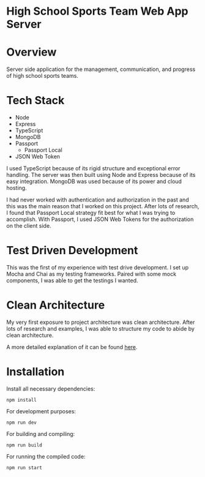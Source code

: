 <h1>High School Sports Team Web App Server</h1>

# Overview
Server side application for the management, communication, and progress of high school sports teams.

# Tech Stack
- Node
- Express
- TypeScript
- MongoDB
- Passport
  - Passport Local
- JSON Web Token

I used TypeScript because of its rigid structure and exceptional error handling. The server was then built using Node and Express because of its easy integration. MongoDB was used because of its power and cloud hosting. 

I had never worked with authentication and authorization in the past and this was the main reason that I worked on this project. After lots of research, I found that Passport Local strategy fit best for what I was trying to accomplish. With Passport, I used JSON Web Tokens for the authorization on the client side.

# Test Driven Development
This was the first of my experience with test drive development. I set up Mocha and Chai as my testing frameworks. Paired with some mock components, I was able to get the testings I wanted. 

# Clean Architecture
My very first exposure to project architecture was clean architecture. After lots of research and examples, I was able to structure my code to abide by clean architecture.

A more detailed explanation of it can be found [here](architecture.md).


# Installation
Install all necessary dependencies: 
```
npm install
```

For development purposes: 
```
npm run dev
```

For building and compiling: 
```
npm run build
```

For running the compiled code: 
```
npm run start
```
